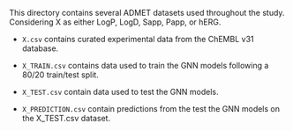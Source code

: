 This directory contains several ADMET datasets used throughout the study.
Considering X as either LogP, LogD, Sapp, Papp, or hERG.

* `X.csv` contains curated experimental data from the ChEMBL v31 database. 

* `X_TRAIN.csv` contains data used to train the GNN models following a 80/20 train/test split.

* `X_TEST.csv` contain data used to test the GNN models.

* `X_PREDICTION.csv` contain predictions from the test the GNN models on the X_TEST.csv dataset.